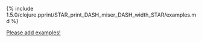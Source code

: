 {% include 1.5.0/clojure.pprint/STAR_print_DASH_miser_DASH_width_STAR/examples.md %}

[Please add examples!](https://github.com/arrdem/grimoire/edit/master/_includes/1.6.0/clojure.pprint/STAR_print_DASH_miser_DASH_width_STAR/examples.md)
